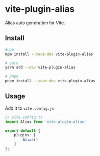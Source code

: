 # vite-plugin-alias

Alias auto generation for Vite.

## Install

```bash
#npm
npm install --save-dev vite-plugin-alias

# yarn
yarn add --dev vite-plugin-alias

# pnpm
pnpm install --save-dev vite-plugin-alias
```

## Usage

Add it to `vite.config.js`

```ts
// vite.config.ts
import Alias from 'vite-plugin-alias'

export default {
	plugins: [
		Alias()
	]
};
```
